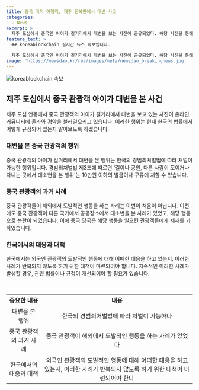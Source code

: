 ```yaml
---
title: 중국 국적 여행객, 제주 한복판에서 대변 사고
categories:
  - News
excerpt: >
  제주 도심에서 중국인 아이가 길거리에서 대변을 보는 사진이 공유되었다. 해당 사진을 통해 중국 관광객으로 보이는 아이와 그의 엄마가 대변을 치우지 않고 있던 상황이 전해졌다. 이에 대해 네티즌들은 공분을 표하고 있는데, 길거리에서의 대소변 행위는 법에 의해 처벌될 수 있는 경범죄로 규정되어 있다. 이러한 사건은 중국 관광객이 해외에서 논란을 빚는 일이 아닌 처음이 아니며, 중국 당국은 과거 유사한 사례에 대해 해외여행 제한 등의 조치를 취한 바 있다.
feature_text: >
  ## koreablockchain 실시간 뉴스 속보입니다.

  제주 도심에서 중국인 아이가 길거리에서 대변을 보는 사진이 공유되었다. 해당 사진을 통해 중국 관광객으로 보이는 아이와 그의 엄마가 대변을 치우지 않고 있던 상황이 전해졌다. 이에 대해 네티즌들은 공분을 표하고 있는데, 길거리에서의 대소변 행위는 법에 의해 처벌될 수 있는 경범죄로 규정되어 있다. 이러한 사건은 중국 관광객이 해외에서 논란을 빚는 일이 아닌 처음이 아니며, 중국 당국은 과거 유사한 사례에 대해 해외여행 제한 등의 조치를 취한 바 있다.
image: 'https://newsdao.kr/res/images/meta/newsdao_breakingnews.jpg'
---
```


<p><img src="https://newsdao.kr/res/images/meta/newsdao_breakingnews.jpg" alt="koreablockchain 속보" /></p>

<h2 data-ke-size="size26">제주 도심에서 중국 관광객 아이가 대변을 본 사건</h2>

<p data-ke-size="size16">제주 도심 연동에서 중국 관광객의 아이가 길거리에서 대변을 보고 있는 사진이 온라인 커뮤니티에 올라와 경악을 불러일으키고 있습니다. 이러한 행위는 현재 한국의 법률에서 어떻게 규정되어 있는지 알아보도록 하겠습니다.</p>

<h3><b>대변을 본 중국 관광객의 행위</b></h3>

<p data-ke-size="size16">중국 관광객의 아이가 길거리에서 대변을 본 행위는 한국의 경범죄처벌법에 따라 처벌이 가능한 행위입니다. 경범죄처벌법 제3조에 따르면 '길이나 공원, 다른 사람이 모이거나 다니는 곳에서 대소변을 본 행위'는 10만원 이하의 벌금이나 구류에 처할 수 있습니다.</p>

<h3><b>중국 관광객의 과거 사례</b></h3>

<p data-ke-size="size16">중국 관광객들이 해외에서 도발적인 행동을 하는 사례는 이번이 처음이 아닙니다. 이전에도 중국 관광객이 다른 국가에서 공공장소에서 대소변을 본 사례가 있었고, 해당 행동으로 논란이 되었습니다. 이에 중국 당국은 해당 행동을 일으킨 관광객들에게 제재를 가하였습니다.</p>

<h3><b>한국에서의 대응과 대책</b></h3>

<p data-ke-size="size16">한국에서는 외국인 관광객의 도발적인 행동에 대해 어떠한 대응을 하고 있는지, 이러한 사례가 반복되지 않도록 하기 위한 대책이 마련되어야 합니다. 지속적인 이러한 사례가 발생할 경우, 관련 법률이나 규정이 개선되어야 할 필요가 있습니다.</p>

<p data-ke-size="size16">&nbsp;</p>

<table>
    <tbody>
        <tr>
            <td style="text-align: center; height: 17px;"><b>중요한 내용</b></td>
            <td style="text-align: center; height: 17px;"><b>내용</b></td>
        </tr>
        <tr>
            <td style="text-align: center; height: 17px;">대변을 본 행위</td>
            <td style="text-align: center; height: 17px;">한국의 경범죄처벌법에 따라 처벌이 가능하다</td>
        </tr>
        <tr>
            <td style="text-align: center; height: 17px;">중국 관광객의 과거 사례</td>
            <td style="text-align: center; height: 17px;">중국 관광객이 해외에서 도발적인 행동을 하는 사례가 있었다</td>
        </tr>
        <tr>
            <td style="text-align: center;">한국에서의 대응과 대책</td>
            <td style="text-align: center;">외국인 관광객의 도발적인 행동에 대해 어떠한 대응을 하고 있는지, 이러한 사례가 반복되지 않도록 하기 위한 대책이 마련되어야 한다</td>
        </tr>
    </tbody>
</table>

